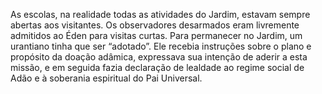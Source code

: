﻿As escolas, na realidade todas as atividades do Jardim, estavam sempre abertas aos visitantes. Os observadores desarmados eram livremente admitidos ao Éden para visitas curtas. Para permanecer no Jardim, um urantiano tinha que ser “adotado”. Ele recebia instruções sobre o plano e propósito da doação adâmica, expressava sua intenção de aderir a esta missão, e em seguida fazia declaração de lealdade ao regime social de Adão e à soberania espiritual do Pai Universal.